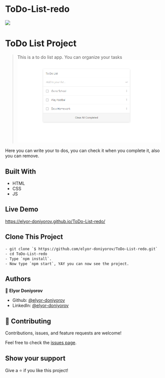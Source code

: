 # ToDo-List-redo

![](https://img.shields.io/badge/Microverse-blueviolet)

# ToDo List Project

> This is a to do list app. You can organize your tasks
![screenshot](./Screenshot.png)

Here you can write your to dos, you can check it when you complete it, also you can remove.

## Built With

- HTML
- CSS
- JS

## Live Demo

https://elyor-doniyorov.github.io/ToDo-List-redo/


## Clone This Project
```
- git clone `$ https://github.com/elyor-doniyorov/ToDo-List-redo.git`
- cd ToDo-List-redo
- Type `npm install`.
- Now type `npm start`, YAY you can now see the project.
```

## Authors

👤 **Elyor Doniyorov**

- Github: [@elyor-doniyorov](https://github.com/elyor-doniyorov)
- LinkedIn: [@elyor-doniyorov](www.linkedin.com/in/elyor-doniyorov)


## 🤝 Contributing

Contributions, issues, and feature requests are welcome!

Feel free to check the [issues page](https://github.com/elyor-doniyorov/ToDo-List-redo/issues/2).

## Show your support

Give a ⭐️ if you like this project!
